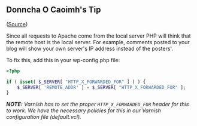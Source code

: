 ## Donncha O Caoimh's Tip

([Source](http://ocaoimh.ie/2011/08/09/speed-up-wordpress-with-apache-and-varnish/))

Since all requests to Apache come from the local server PHP will think that the remote host is the local server. For example, comments posted to your blog will show your own server's IP address instead of the posters'.

To fix this, add this in your wp-config.php file:

```php
<?php

if ( isset( $_SERVER[ "HTTP_X_FORWARDED_FOR" ] ) ) {
	$_SERVER[ 'REMOTE_ADDR' ] = $_SERVER[ "HTTP_X_FORWARDED_FOR" ];
}
```

***NOTE:** Varnish has to set the proper `HTTP_X_FORWARDED_FOR` header for this to work. We have the necessary policies for this in our Varnish configuration file (default.vcl).*